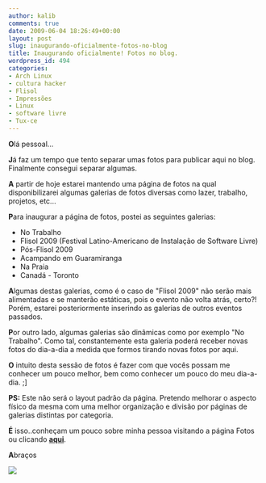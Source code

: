 ```yaml
---
author: kalib
comments: true
date: 2009-06-04 18:26:49+00:00
layout: post
slug: inaugurando-oficialmente-fotos-no-blog
title: Inaugurando oficialmente! Fotos no blog.
wordpress_id: 494
categories:
- Arch Linux
- cultura hacker
- Flisol
- Impressões
- Linux
- software livre
- Tux-ce
---
```


**O**lá pessoal...

**J**á faz um tempo que tento separar umas fotos para publicar aqui no blog. Finalmente consegui separar algumas.

**A** partir de hoje estarei mantendo uma página de fotos na qual disponibilizarei algumas galerias de fotos diversas como lazer, trabalho, projetos, etc...

**P**ara inaugurar a página de fotos, postei as seguintes galerias:

* No Trabalho
* Flisol 2009 (Festival Latino-Americano de Instalação de Software Livre)
* Pós-Flisol 2009
* Acampando em Guaramiranga
* Na Praia
* Canadá - Toronto

**A**lgumas destas galerias, como é o caso de "Flisol 2009" não serão mais alimentadas e se manterão estáticas, pois o evento não volta atrás, certo?! Porém, estarei posteriormente inserindo as galerias de outros eventos passados.

**P**or outro lado, algumas galerias são dinâmicas como por exemplo "No Trabalho". Como tal, constantemente esta galeria poderá receber novas fotos do dia-a-dia a medida que formos tirando novas fotos por aqui.

**O** intuito desta sessão de fotos é fazer com que vocês possam me conhecer um pouco melhor, bem como conhecer um pouco do meu dia-a-dia. ;]

**PS:** Este não será o layout padrão da página. Pretendo melhorar o aspecto físico da mesma com uma melhor organização e divisão por páginas de galerias distintas por categoria.

**É** isso..conheçam um pouco sobre minha pessoa visitando a página Fotos ou clicando [**aqui**](http://marcelocavalcante.net/portal/fotos/).

**A**braços


![](http://www.marcelocavalcante.net/portal/imgs/userbar.gif)




